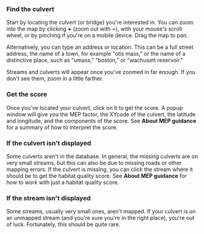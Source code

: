 ### Find the culvert

Start by locating the culvert (or bridge) you're interested in. You can 
zoom into the map by clicking **+** (zoom out with **&#x2212;**), with your mouse's 
scroll wheel, or by pinching if you're on a mobile device. Drag the map to pan.

Alternatively, you can type an address or location. This can be a full street
address, the name of a town, for example "otis mass," or the name of a 
distinctive place, such as "umass," "boston," or "wachusett reservoir."

Streams and culverts will appear once you've zoomed in far enough. If you don't
see them, zoom in a little farther.

### Get the score

Once you've located your culvert, click on it to get the score. A popup window
will give you the MEP factor, the XYcode of the culvert, the latitude and 
longitude, and the components of the score. See **About MEP guidance** for a 
summary of how to interpret the score.

### If the culvert isn't displayed

Some culverts aren't in the database. In general, the missing culverts are
on very small streams, but this can also be due to missing roads or other 
mapping errors. If the culvert is missing, you can click the stream where it
should be to get the habitat quality score. See **About MEP guidance** for 
how to work with just a habitat quality score.

### If the stream isn't displayed

Some streams, usually very small ones, aren't mapped. If your culvert is
on an unmapped stream (and you're sure you're in the right place), you're 
out of luck. Fortunately, this should be quite rare.